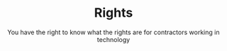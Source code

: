---
title: "Rights"
altTitle: "Know Your Rights"
type: "page"
layout: "subdomain_container"
isSubDomain: true
subtitle: "You have the right to know what the rights are for contractors working in technology"
---